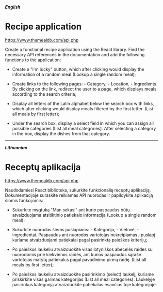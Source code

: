 **_English_**

# Recipe application

https://www.themealdb.com/api.php

Create a functional recipe application using the React library. Find the necessary API references in the documentation and add the following functions to the application:

- Create a "I'm lucky" button, which after clicking would display the information of a random meal (Lookup a single random meal);

- Create links to the following pages: - Category, - Location, - Ingredients.
  By clicking on the link, redirect the user to a page, which displays meals according to the search criteria;

- Display all letters of the Latin alphabet below the search box with links, which after clicking would display meals filtered by the first letter. (List all meals by first letter);

- Under the search box, display a select field in which you can assign all possible categories (List all meal categories). After selecting a category in the box, display the dishes from that category.

---

**_Lithuanian_**

# Receptų aplikacija

https://www.themealdb.com/api.php

Naudodamiesi React biblioteka, sukurkite funkcionalią receptų aplikaciją. Dokumentacijoje suraskite reikiamas API nuorodas ir papildykite aplikaciją šiomis funkcijomis:

- Sukurkite mygtuką "Man sekasi" ant kurio paspaudus būtų atvaizduojama atsitiktinio patiekalo informacija (Lookup a single random meal);

- Sukurkite nuorodas šiems puslapiams: - Kategorija, - Vietovė, - Ingredientai.
  Paspaudus ant nuorodos vartotojas nukreipiamas į puslapį kuriame atvaizduojami patiekalai pagal pasirinktą paieškos kriterijų;

- Po paieškos laukeliu atvaizduokite visas lotyniškos abecelės raides su nuorodomis prie kiekvienos raidės, ant kurios paspaudus sąraše vartotojas matytų patiekalus pagal pavadinimo pirmą raidę. (List all meals by first letter);

- Po paieškos laukeliu atvaizduokite pasirinkimo (select) laukelį, kuriame priskirkite visas galimas kategorijas (List all meal categories). Laukelyje pasirinkus kategoriją atvaizduokite patiekalus esančius toje kategorijoje.
